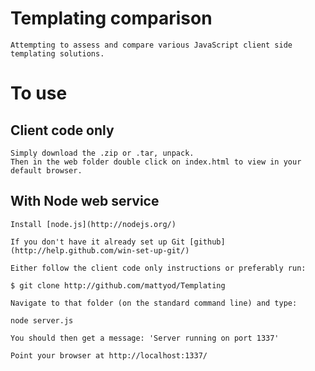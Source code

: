 # Templating comparison
    Attempting to assess and compare various JavaScript client side templating solutions.

# To use

## Client code only

    Simply download the .zip or .tar, unpack.
    Then in the web folder double click on index.html to view in your default browser.

## With Node web service

    Install [node.js](http://nodejs.org/)

    If you don't have it already set up Git [github](http://help.github.com/win-set-up-git/)
    
    Either follow the client code only instructions or preferably run:
    
    $ git clone http://github.com/mattyod/Templating

    Navigate to that folder (on the standard command line) and type:
    
    node server.js

    You should then get a message: 'Server running on port 1337'

    Point your browser at http://localhost:1337/